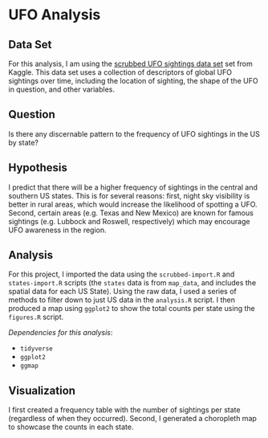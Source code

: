 # UFO Analysis

## Data Set

For this analysis, I am using the [scrubbed UFO sightings data set](https://www.kaggle.com/NUFORC/ufo-sightings) set from Kaggle. This data set uses a collection of descriptors of global UFO sightings over time, including the location of sighting, the shape of the UFO in question, and other variables. 

## Question

Is there any discernable pattern to the frequency of UFO sightings in the US by state? 

## Hypothesis

I predict that there will be a higher frequency of sightings in the central and southern US states. This is for several reasons: first, night sky visibility is better in rural areas, which would increase the likelihood of spotting a UFO. Second, certain areas (e.g. Texas and New Mexico) are known for famous sightings (e.g. Lubbock and Roswell, respectively) which may encourage UFO awareness in the region. 

## Analysis

For this project, I imported the data using the `scrubbed-import.R` and `states-import.R` scripts (the `states` data is from `map_data`, and includes the spatial data for each US State). Using the raw data, I used a series of methods to filter down to just US data in the `analysis.R` script. I then produced a map using `ggplot2` to show the total counts per state using the `figures.R` script.

*Dependencies for this analysis*:

* `tidyverse`
* `ggplot2`
* `ggmap`

## Visualization

I first created a frequency table with the number of sightings per state (regardless of when they occurred). Second, I generated a choropleth map to showcase the counts in each state.
